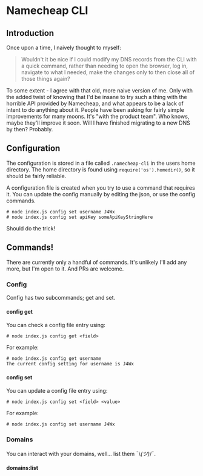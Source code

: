 # Namecheap CLI

## Introduction
Once upon a time, I naively thought to myself:

> Wouldn't it be nice if I could modify my DNS records from the CLI with a quick command, rather than needing to open the browser, log in, navigate to what I needed, make the changes only to then close all of those things again?

To some extent - I agree with that old, more naive version of me. Only with the added twist of knowing that I'd be insane to try such a thing with the horrible API provided by Namecheap, and what appears to be a lack of intent to do anything about it. People have been asking for fairly simple improvements for many moons. It's "with the product team". Who knows, maybe they'll improve it soon. Will I have finished migrating to a new DNS by then? Probably.

## Configuration

The configuration is stored in a file called `.namecheap-cli` in the users home directory. The home directory is found using `require('os').homedir()`, so it should be fairly reliable.

A configuration file is created when you try to use a command that requires it. You can update the config manually by editing the json, or use the config commands.

```
# node index.js config set username J4Wx
# node index.js config set apiKey someApiKeyStringHere
```

Should do the trick!

## Commands!

There are currently only a handful of commands. It's unlikely I'll add any more, but I'm open to it. And PRs are welcome.

### Config

Config has two subcommands; get and set.

#### config get

You can check a config file entry using:

```
# node index.js config get <field>
```

For example:

```
# node index.js config get username
The current config setting for username is J4Wx
```

#### config set

You can update a config file entry using:

```
# node index.js config set <field> <value>
```

For example:

```
# node index.js config set username J4Wx
```

### Domains

You can interact with your domains, well... list them ¯\\_(ツ)_/¯.

#### domains:list

